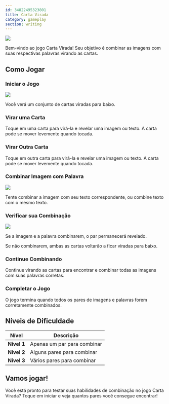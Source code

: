 ```yaml
---
id: 34822495323801
title: Carta Virada
category: gameplay
section: writing
---
```

![](https://help.studycat.com/hc/article_attachments/34968069193497)

Bem-vindo ao jogo Carta Virada! Seu objetivo é combinar as imagens com suas respectivas palavras virando as cartas.

## Como Jogar

### Iniciar o Jogo

![](https://help.studycat.com/hc/article_attachments/34822508065177)

Você verá um conjunto de cartas viradas para baixo.

### Virar uma Carta

Toque em uma carta para virá-la e revelar uma imagem ou texto. A carta pode se mover levemente quando tocada.

### Virar Outra Carta

Toque em outra carta para virá-la e revelar uma imagem ou texto. A carta pode se mover levemente quando tocada.

### Combinar Imagem com Palavra

![](https://help.studycat.com/hc/article_attachments/34822508072729)

Tente combinar a imagem com seu texto correspondente, ou combine texto com o mesmo texto.

### Verificar sua Combinação

![](https://help.studycat.com/hc/article_attachments/34968069197081)

Se a imagem e a palavra combinarem, o par permanecerá revelado.

Se não combinarem, ambas as cartas voltarão a ficar viradas para baixo.

### Continue Combinando

Continue virando as cartas para encontrar e combinar todas as imagens com suas palavras corretas.

### Completar o Jogo

O jogo termina quando todos os pares de imagens e palavras forem corretamente combinados.

## Níveis de Dificuldade

| Nível | Descrição |
| --- | --- |
| **Nível&nbsp;1** | Apenas um par para combinar |
| **Nível&nbsp;2** | Alguns pares para combinar |
| **Nível&nbsp;3** | Vários pares para combinar |

## Vamos jogar!

Você está pronto para testar suas habilidades de combinação no jogo Carta Virada? Toque em iniciar e veja quantos pares você consegue encontrar!

